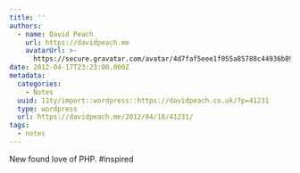 ```yaml
---
title: ''
authors:
  - name: David Peach
    url: https://davidpeach.me
    avatarUrl: >-
      https://secure.gravatar.com/avatar/4d7faf5eee1f055a85788c44936b8995eaab6dfb004e7854ec747ccb272e91ee?s=96&d=mm&r=g
date: 2012-04-17T23:23:00.000Z
metadata:
  categories:
    - Notes
  uuid: 11ty/import::wordpress::https://davidpeach.co.uk/?p=41231
  type: wordpress
  url: https://davidpeach.me/2012/04/18/41231/
tags:
  - notes
---
```

New found love of PHP. #inspired